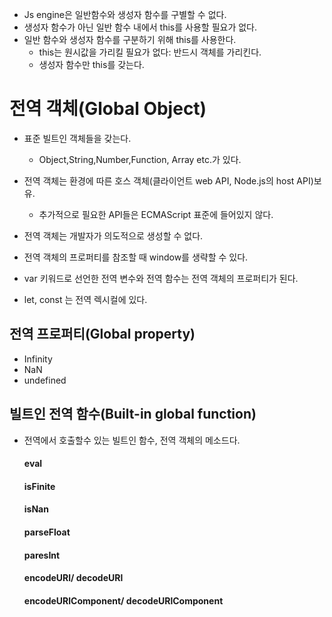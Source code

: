* Js engine은 일반함수와 생성자 함수를 구별할 수 없다.
* 생성자 함수가 아닌 일반 함수 내에서 this를 사용할 필요가 없다.
* 일반 함수와 생성자 함수를 구분하기 위해 this를 사용한다.
  * this는 원시값을 가리킬 필요가 없다: 반드시 객체를 가리킨다.
  * 생성자 함수만 this를 갖는다.



# 전역 객체(Global Object)

* 표준 빌트인 객체들을 갖는다.

  * Object,String,Number,Function, Array etc.가 있다.

* 전역 객체는 환경에 따른 호스 객체(클라이언트 web API, Node.js의 host API)보유.

  * 추가적으로 필요한 API들은 ECMAScript 표준에 들어있지 않다.

* 전역 객체는 개발자가 의도적으로 생성할 수 없다.

* 전역 객체의 프로퍼티를 참조할 때 window를 생략할 수 있다.

* var 키워드로 선언한 전역 변수와 전역 함수는 전역 객체의 프로퍼티가 된다.

* let, const 는 전역 렉시컬에 있다.

  

## 전역 프로퍼티(Global property)

* Infinity
* NaN
* undefined



## 빌트인 전역 함수(Built-in global function)

* 전역에서 호출할수 있는 빌트인 함수, 전역 객체의 메소드다.

  #### eval

  #### isFinite

  #### isNan

  #### parseFloat

  #### paresInt

  #### encodeURl/ decodeURl

  #### encodeURlComponent/ decodeURlComponent

  


